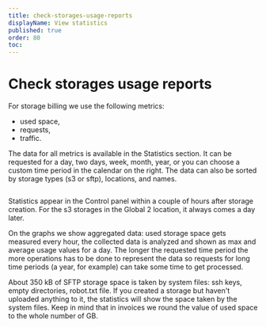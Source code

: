 ```yaml
---
title: check-storages-usage-reports
displayName: View statistics
published: true
order: 80
toc:
---
```


# Check storages usage reports

For storage billing we use the following metrics:

- used space,
- requests,
- traffic.

The data for all metrics is available in the Statistics section. It can be requested for a day, two days, week, month, year, or you can choose a custom time period in the calendar on the right. The data can also be sorted by storage types (s3 or sftp), locations, and names.

<img src="https://support.gcore.com/hc/article_attachments/360003274157/Screenshot_70.png" alt="">

Statistics appear in the Control panel within a couple of hours after storage creation. For the s3 storages in the Global 2 location, it always comes a day later. 

On the graphs we show aggregated data: used storage space gets measured every hour, the collected data is analyzed and shown as max and average usage values for a day. The longer the requested time period the more operations has to be done to represent the data so requests for long time periods (a year, for example) can take some time to get processed.

About 350 kB of SFTP storage space is taken by system files: ssh keys, empty directories, robot.txt file. If you created a storage but haven't uploaded anything to it, the statistics will show the space taken by the system files. Keep in mind that in invoices we round the value of used space to the whole number of GB.